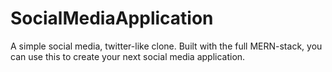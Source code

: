 # SocialMediaApplication
A simple social media, twitter-like clone. Built with the full MERN-stack, you can use this to create your next social media application.
